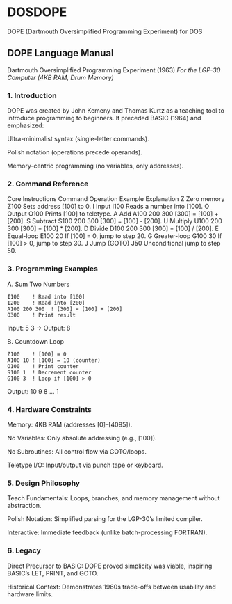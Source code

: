 # DOSDOPE 
DOPE (Dartmouth Oversimplified Programming Experiment) for DOS

## DOPE Language Manual
Dartmouth Oversimplified Programming Experiment (1963)
*For the LGP-30 Computer (4KB RAM, Drum Memory)*

### 1. Introduction
DOPE was created by John Kemeny and Thomas Kurtz as a teaching tool to introduce programming to beginners. It preceded BASIC (1964) and emphasized:

Ultra-minimalist syntax (single-letter commands).

Polish notation (operations precede operands).

Memory-centric programming (no variables, only addresses).

### 2. Command Reference

Core Instructions
Command	Operation	Example	Explanation
Z	Zero memory	Z100	Sets address [100] to 0.
I	Input	I100	Reads a number into [100].
O	Output	O100	Prints [100] to teletype.
A	Add	A100 200 300	[300] = [100] + [200].
S	Subtract	S100 200 300	[300] = [100] - [200].
U	Multiply	U100 200 300	[300] = [100] * [200].
D	Divide	D100 200 300	[300] = [100] / [200].
E	Equal-loop	E100 20	If [100] = 0, jump to step 20.
G	Greater-loop	G100 30	If [100] > 0, jump to step 30.
J	Jump (GOTO)	J50	Unconditional jump to step 50.

### 3. Programming Examples

A. Sum Two Numbers
```
I100    ! Read into [100]  
I200    ! Read into [200]  
A100 200 300  ! [300] = [100] + [200]  
O300    ! Print result
```  
Input: 5 3 → Output: 8

B. Countdown Loop
```
Z100    ! [100] = 0  
A100 10 ! [100] = 10 (counter)  
O100    ! Print counter  
S100 1  ! Decrement counter  
G100 3  ! Loop if [100] > 0  
```
Output: 10 9 8 ... 1

### 4. Hardware Constraints
Memory: 4KB RAM (addresses [0]–[4095]).

No Variables: Only absolute addressing (e.g., [100]).

No Subroutines: All control flow via GOTO/loops.

Teletype I/O: Input/output via punch tape or keyboard.

### 5. Design Philosophy
Teach Fundamentals: Loops, branches, and memory management without abstraction.

Polish Notation: Simplified parsing for the LGP-30’s limited compiler.

Interactive: Immediate feedback (unlike batch-processing FORTRAN).

### 6. Legacy
Direct Precursor to BASIC: DOPE proved simplicity was viable, inspiring BASIC’s LET, PRINT, and GOTO.

Historical Context: Demonstrates 1960s trade-offs between usability and hardware limits.


